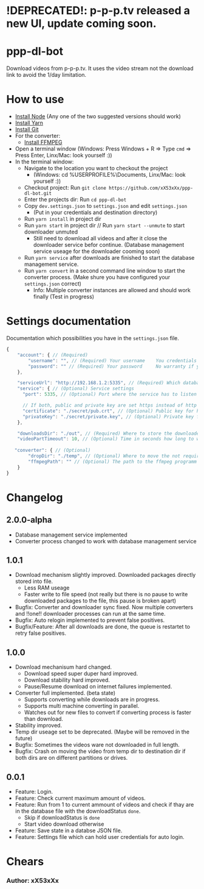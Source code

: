 # !DEPRECATED!: p-p-p.tv released a new UI, update coming soon.

# ppp-dl-bot
Download videos from p-p-p.tv. It uses the video stream not the download link to avoid the 1/day limitation.

# How to use
 - [Install Node](https://nodejs.org/) (Any one of the two suggested versions should work)
 - [Install Yarn](https://classic.yarnpkg.com/en/docs/install/)
 - [Install Git](https://www.linode.com/docs/development/version-control/how-to-install-git-on-linux-mac-and-windows/)
 - For the converter:
   - [Install FFMPEG](https://www.ffmpeg.org/download.html)
 - Open a terminal window (Windows: Press Windows + R => Type `cmd` => Press Enter, Linx/Mac: look yourself :))
 - In the terminal window:
    -  Navigate to the location you want to checkout the project
       -  (Windows: cd %USERPROFILE%\Documents, Linx/Mac: look yourself :))
    -  Checkout project: Run `git clone https://github.com/xX53xXx/ppp-dl-bot.git`
    -  Enter the projects dir: Run `cd ppp-dl-bot`
    -  Copy `dev.settings.json` to `settings.json` and edit `settings.json`
       -  (Put in your credentials and destination directory)
    -  Run `yarn install` in project dir
    -  Run `yarn start` in project dir // Run `yarn start --unmute` to start downloader unmuted
       -  Still need to download all videos and after it close the downloader service befor continue. (Database management service useage for the downloader cooming soon)
    -  Run `yarn service` after downloads are finished to start the database management service.
    -  Run `yarn convert` in a second command line window to start the converter process. (Make shure you have configured your `settings.json` correct)
       -  Info: Multiple converter instances are allowed and should work finally (Test in progress)

# Settings documentation
Documentation which possibilities you have in the `settings.json` file.
```js
{
    "account": { // (Required)
        "username": "", // (Required) Your username    You credentials are save if you use my code. You can look through the code, there is no backdor or sth. like that.
        "password": "" // (Required) Your password     No warranty if you use code from a fork. Take care not to push your credentials. settings.json is per default in .gitignore
    },

    "serviceUrl": "http://192.168.1.2:5335", // (Required) Which database management service to use. (one of the in ethernet accessible ip addresse the service prints on start)
    "service": { // (Optional) Service settings
      "port": 5335, // (Optional) Port where the service has to listen on, default is 5335

      // If both, public and private key are set https instead of http will be used.
      "certificate": "./secret/pub.crt", // (Optional) Public key for https useage instead of http (may be a file path or the file content as string)
      "privateKey": "./secret/private.key", // (Optional) Private key for https useage instead of http (may be a file path or the file content as string)
    },

    "downloadsDir": "./out", // (Required) Where to store the downloaded files
    "videoPartTimeout": 10, // (Optional) Time in seconds how long to wait for the initial video stream befor the video gets the status 'broken' and the download continues with the next
   
   "converter": { // (Optional)
        "dropDir": "./temp", // (Optional) Where to move the not required files after converting process. If null, the files will be deleted.
        "ffmpegPath": "" // (Optional) The path to the ffmpeg programm on your system. If not set, that one in the PATH env var will be used.
    }
}
```

# Changelog
## 2.0.0-alpha
  - Database management service implemented
  - Converter process changed to work with database management service
## 1.0.1
  - Download mechanism slightly improved. Downloaded packages directly stored into file.
    - Less RAM useage
    - Faster write to file speed (not really but there is no pause to write downloaded packages to the file, this pause is broken apart)
  - Bugfix: Converter and downloader sync fixed. Now multiple converters and !!one!! downloader processes can run at the same time.
  - Bugfix: Auto relogin implemented to prevent false positives.
  - Bugfix/Feature: After all downloads are done, the queue is restartet to retry false positives.
  
## 1.0.0
- Download mechanisum hard changed.
  - Download speed super duper hard improved.
  - Download stability hard improved.
  - Pause/Resume download on internet failures implemented.
- Converter full implemented. (beta state)
  - Supports converting while downloads are in progress.
  - Supports multi machine converting in parallel.
  - Watches out for new files to convert if converting process is faster than download.
- Stability improved.
- Temp dir useage set to be deprecated. (Maybe will be removed in the future)
- Bugfix: Sometimes the videos ware not downloaded in full length.
- Bugfix: Crash on moving the video from temp dir to destination dir if both dirs are on different partitions or drives.
  
## 0.0.1
- Feature: Login.
- Feature: Check current maximum amount of videos.
- Feature: Run from 1 to current ammount of videos and check if thay are in the database file with the downloadStatus `done`.
  - Skip if downloadStatus is `done`
  - Start video download otherwise
- Feature: Save state in a databse JSON file.
- Feature: Settings file which can hold user credentials for auto login.

# Chears
### Author: xX53xXx
